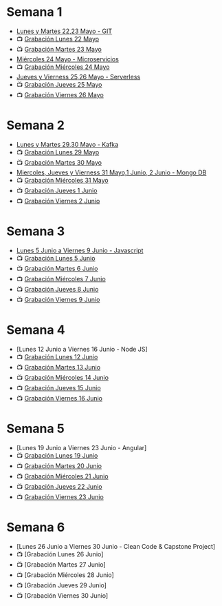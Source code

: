 # Semana 1
- [Lunes y Martes 22,23 Mayo - GIT](https://drive.google.com/file/d/1HnXZ6FgOQtTnxyfxTAH-G4Nm5tFGUFI8/view?usp=sharing)
- 📺 [Grabación Lunes 22 Mayo](https://drive.google.com/file/d/1zey1I1IYGvK9eAG3rZpt4W6VOQT3oziO/view?usp=share_link)
- 📺 [Grabación Martes 23 Mayo](https://drive.google.com/file/d/1qcCJaMumGty9pQe4YtZgVQL9BSPrjClC/view?usp=share_link)
- [Miércoles 24 Mayo - Microservicios](https://drive.google.com/file/d/16MbP8wUmHxrbw4IpdEQOJi277XrK4T0o/view?usp=sharing)
- 📺 [Grabación Miércoles 24 Mayo](https://drive.google.com/file/d/1P9CgsFyYecrcsn7vT2tITZHZMr_oYFMm/view?usp=share_link)
- [Jueves y Vierness 25,26 Mayo - Serverless](https://drive.google.com/file/d/1Q0ci1TDehBuHM-2jGMJp_HxSYWCxV8Aj/view?usp=sharing)
- 📺 [Grabación Jueves 25 Mayo](https://drive.google.com/file/d/10bVU9dT-xMGIAH2chgSbN-Q0fj0v2EFS/view?usp=share_link)
- 📺 [Grabación Viernes 26 Mayo](https://drive.google.com/file/d/136IBH-ly9jTstVprd9UJ0m2DGxR8PYSd/view?usp=share_link)

# Semana 2
- [Lunes y Martes 29,30 Mayo - Kafka](https://drive.google.com/file/d/1d0F31QVdxriMjViy24urpuCuPrnjvdIY/view?usp=sharing)
- 📺 [Grabación Lunes 29 Mayo](https://drive.google.com/file/d/1oqOJfCCaw9nImW_t5jMTqtLAFXtFS5a3/view?usp=share_link)
- 📺 [Grabación Martes 30 Mayo](https://drive.google.com/file/d/17NvvFVAsOntOeoubRhDxptSmvLSFKmcp/view?usp=share_link)
- [Miercoles, Jueves y Vierness 31 Mayo,1 Junio, 2 Junio - Mongo DB](https://drive.google.com/file/d/1-MFd5gDATTquio7_GVSsvWNVuETuOScY/view?usp=share_link)
- 📺 [Grabación Miércoles 31 Mayo](https://drive.google.com/file/d/1bZF9b5KBRp4X0StMKOcH4DoTYvtT0oac/view?usp=share_link)
- 📺 [Grabación Jueves 1 Junio](https://drive.google.com/file/d/1WBj4KcPDk-1A5AxckvRV94Nzv9TqJNYT/view?usp=drive_link)
- 📺 [Grabación Viernes 2 Junio](https://drive.google.com/file/d/14MSD1QVWOuzy94QAAzX7LpaQno9-B13B/view?usp=drive_link)

# Semana 3
- [Lunes 5 Junio a Viernes 9 Junio - Javascript](https://drive.google.com/file/d/1E8WTYxizJEgzoWIWP_cUnJpONcgAV2O0/view?usp=sharing)
- 📺 [Grabación Lunes 5 Junio](https://drive.google.com/file/d/1h9zzsRSm8QcqOyZCb0Sqrs0kXfKtap4g/view?usp=drive_link)
- 📺 [Grabación Martes 6 Junio](https://drive.google.com/file/d/162RaSwyE1ctk9vDwW0H9mTHubMd9NxWL/view?usp=drive_link)
- 📺 [Grabación Miércoles 7 Junio](https://drive.google.com/file/d/1WgR0qQ2UROn84IVcrdFO63mK03LMt7_P/view?usp=drive_link)
- 📺 [Grabación Jueves 8 Junio](https://drive.google.com/file/d/1UaIA1hY3DxpZX-WYRko-biqs59awWCWA/view?usp=drive_link)
- 📺 [Grabación Viernes 9 Junio](https://drive.google.com/file/d/19o5z6kcloQiUmBZe9O5N3a30cag19A8r/view?usp=drive_link)

# Semana 4
- [Lunes 12 Junio a Viernes 16 Junio - Node JS]
- 📺 [Grabación Lunes 12 Junio](https://drive.google.com/file/d/11f62LI8OaNTQpOyI0vC3d5qmZrWYa5a-/view?usp=drive_link)
- 📺 [Grabación Martes 13 Junio](https://drive.google.com/file/d/17OmEkSz3uCMKRZB9iBtTX0CIJRRvoVLy/view?usp=drive_link)
- 📺 [Grabación Miércoles 14 Junio](https://drive.google.com/file/d/1_7dDLykCgvZgbWHU2968JVQ93cYZLOvu/view?usp=drive_link)
- 📺 [Grabación Jueves 15 Junio](https://drive.google.com/file/d/1FaALFD1b9eXXN7pXUFljDkm1kJfxZW_x/view?usp=drive_link)
- 📺 [Grabación Viernes 16 Junio](https://drive.google.com/file/d/11boVyvNxAb0gsE-aCJaH_9978p5tu2rN/view?usp=drive_link)

# Semana 5
- [Lunes 19 Junio a Viernes 23 Junio - Angular]
- 📺 [Grabación Lunes 19 Junio](https://drive.google.com/file/d/1pyqky_o7cAV2pe7pJqORIykd0072IN8e/view?usp=drive_link)
- 📺 [Grabación Martes 20 Junio](https://drive.google.com/file/d/1FOIzjSahZKVuggt4DUpYEkV4AAVyN7UE/view?usp=drive_link)
- 📺 [Grabación Miércoles 21 Junio](https://drive.google.com/file/d/1cfSxotUk6LXf9pWszMYyi2JNiFCCXygY/view?usp=drive_link)
- 📺 [Grabación Jueves 22 Junio](https://drive.google.com/file/d/14ok2Q34XhTwMTrUHj5D0z0gPwZD9cmD6/view?usp=drive_link)
- 📺 [Grabación Viernes 23 Junio](https://drive.google.com/file/d/1D0v7289zvxTtYitRyFVYqLJTjzKl7hd0/view?usp=drive_link)

# Semana 6
- [Lunes 26 Junio a Viernes 30 Junio - Clean Code & Capstone Project]
- 📺 [Grabación Lunes 26 Junio]
- 📺 [Grabación Martes 27 Junio]
- 📺 [Grabación Miércoles 28 Junio]
- 📺 [Grabación Jueves 29 Junio]
- 📺 [Grabación Viernes 30 Junio]
